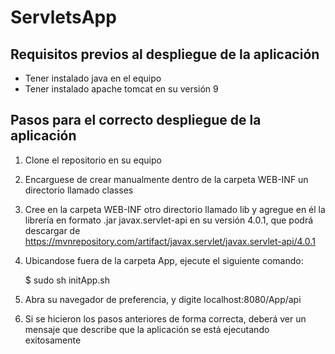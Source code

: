 # ServletsApp

## Requisitos previos al despliegue de la aplicación
- Tener instalado java en el equipo
- Tener instalado apache tomcat en su versión 9

## Pasos para el correcto despliegue de la aplicación
1. Clone el repositorio en su equipo
2. Encarguese de crear manualmente dentro de la carpeta WEB-INF un directorio llamado classes
3. Cree en la carpeta WEB-INF otro directorio llamado lib y agregue en él la librería en formato .jar javax.servlet-api en su versión 4.0.1, que podrá descargar de https://mvnrepository.com/artifact/javax.servlet/javax.servlet-api/4.0.1
4. Ubicandose fuera de la carpeta App, ejecute el siguiente comando:

    $ sudo sh initApp.sh

5. Abra su navegador de preferencia, y digite localhost:8080/App/api
6. Si se hicieron los pasos anteriores de forma correcta, deberá ver un mensaje que describe que la aplicación se está ejecutando exitosamente

